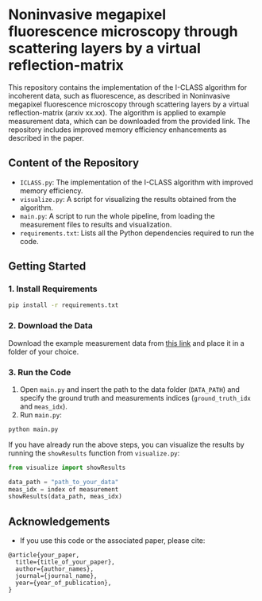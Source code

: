 
# Noninvasive megapixel fluorescence microscopy through scattering layers by a virtual reflection-matrix

This repository contains the implementation of the I-CLASS algorithm for incoherent data, such as fluorescence, as described in Noninvasive megapixel fluorescence microscopy through scattering layers by a virtual reflection-matrix (arxiv xx.xx). The algorithm is applied to example measurement data, which can be downloaded from the provided link. The repository includes improved memory efficiency enhancements as described in the paper.

## Content of the Repository

- `ICLASS.py`: The implementation of the I-CLASS algorithm with improved memory efficiency.
- `visualize.py`: A script for visualizing the results obtained from the algorithm.
- `main.py`: A script to run the whole pipeline, from loading the measurement files to results and visualization.
- `requirements.txt`: Lists all the Python dependencies required to run the code.

## Getting Started


### 1. Install Requirements

```sh
pip install -r requirements.txt
```

### 2. Download the Data

Download the example measurement data from [this link](https://drive.google.com/drive/folders/18A_W_JemctYMtloonCAh3RTWsZfOJyJN?usp=sharing) and place it in a folder of your choice.

### 3. Run the Code

1. Open `main.py` and insert the path to the data folder (`DATA_PATH`) and specify the ground truth and measurements indices (`ground_truth_idx` and `meas_idx`).
2. Run `main.py`:

```sh
python main.py
```

If you have already run the above steps, you can visualize the results by running the `showResults` function from `visualize.py`:

```python
from visualize import showResults

data_path = "path_to_your_data"
meas_idx = index of measurement
showResults(data_path, meas_idx)
```



## Acknowledgements

- If you use this code or the associated paper, please cite:

```
@article{your_paper,
  title={title_of_your_paper},
  author={author_names},
  journal={journal_name},
  year={year_of_publication},
}
```

